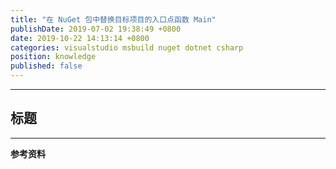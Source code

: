 ```yaml
---
title: "在 NuGet 包中替换目标项目的入口点函数 Main"
publishDate: 2019-07-02 19:38:49 +0800
date: 2019-10-22 14:13:14 +0800
categories: visualstudio msbuild nuget dotnet csharp
position: knowledge
published: false
---
```




---

<div id="toc"></div>

## 标题

---

**参考资料**